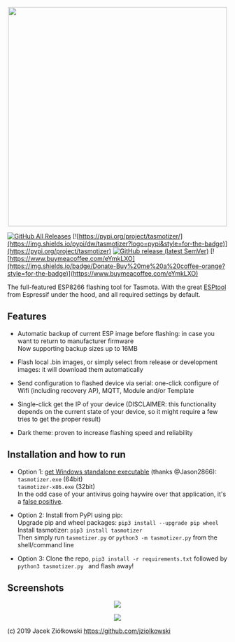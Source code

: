 <p align="center">
<img src=https://user-images.githubusercontent.com/11555742/69891714-ec14ca00-12fe-11ea-9140-92842fa1bff9.jpg width=500>
</p>

[![GitHub All Releases](https://img.shields.io/github/downloads/tasmota/tasmotizer/total?style=for-the-badge)](https://github.com/tasmota/tasmotizer/releases)
[![https://pypi.org/project/tasmotizer/](https://img.shields.io/pypi/dw/tasmotizer?logo=pypi&style=for-the-badge)](https://pypi.org/project/tasmotizer)
[![GitHub release (latest SemVer)](https://img.shields.io/github/v/release/tasmota/tasmotizer?style=for-the-badge)](https://github.com/tasmota/tasmotizer/releases)
[![https://www.buymeacoffee.com/eYmkLXO](https://img.shields.io/badge/Donate-Buy%20me%20a%20coffee-orange?style=for-the-badge)](https://www.buymeacoffee.com/eYmkLXO)

The full-featured ESP8266 flashing tool for Tasmota. With the great [ESPtool](https://github.com/espressif/esptool) from Espressif under the hood, and all required settings by default.

## Features

 - Automatic backup of current ESP image before flashing: in case you want to return to manufacturer firmware<br/>
 Now supporting backup sizes up to 16MB
 
 - Flash local .bin images, or simply select from release or development images: it will download them automatically 
 
 - Send configuration to flashed device via serial: one-click configure of Wifi (including recovery AP), MQTT, Module and/or Template  
 
 - Single-click get the IP of your device (DISCLAIMER: this functionality depends on the current state of your device, so it might require a few tries to get the proper result)
 
 - Dark theme: proven to increase flashing speed and reliability 
 
## Installation and how to run

 - Option 1: [get Windows  standalone executable](https://github.com/tasmota/tasmotizer/releases) (thanks @Jason2866):<br/>
 `tasmotizer.exe` (64bit)<br/>
 `tasmotizer-x86.exe` (32bit)<br/>
 In the odd case of your antivirus going haywire over that application, it's a [false positive](https://github.com/pyinstaller/pyinstaller/issues/3802).
 
 - Option 2: Install from PyPI using pip:<br/>
 Upgrade pip and wheel packages: `pip3 install --upgrade pip wheel`<br/>
 Install tasmotizer: `pip3 install tasmotizer`   
 Then simply run `tasmotizer.py` or `python3 -m tasmotizer.py` from the shell/command line
 
 - Option 3: Clone the repo, `pip3 install -r requirements.txt` followed by `python3 tasmotizer.py ` and flash away!
 
## Screenshots

<p align="center">
    <img src=https://user-images.githubusercontent.com/24528715/93748447-96e0d680-fbf8-11ea-9647-9d303cda0ea7.png>    
</p>

<p align="center">
    <img src=https://user-images.githubusercontent.com/24528715/93748408-82044300-fbf8-11ea-89c5-891065e52430.png>
</p>

(c) 2019 Jacek Ziółkowski https://github.com/jziolkowski
